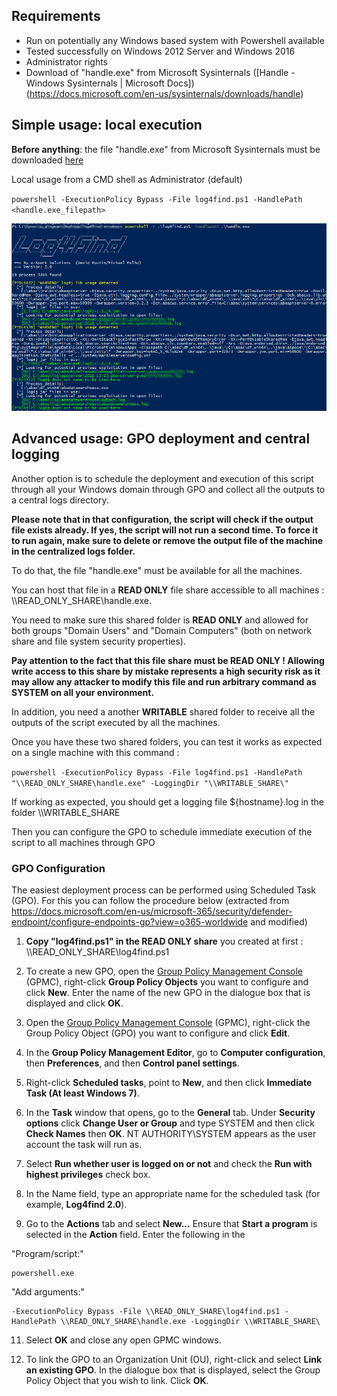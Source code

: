 

## Requirements

 - Run on potentially any Windows based system with Powershell available
 - Tested successfully on Windows 2012 Server and Windows 2016
 - Administrator rights
 - Download of "handle.exe" from Microsoft Sysinternals ([Handle - Windows Sysinternals | Microsoft Docs])(https://docs.microsoft.com/en-us/sysinternals/downloads/handle)
  

## Simple usage: local execution

**Before anything**: the file "handle.exe" from Microsoft Sysinternals must be downloaded [here](https://docs.microsoft.com/en-us/sysinternals/downloads/handle)

Local usage from a CMD shell as Administrator (default)

`powershell -ExecutionPolicy Bypass -File log4find.ps1 -HandlePath <handle.exe_filepath>`

![](screenshot-windows.png)

## Advanced usage: GPO deployment and central logging

Another option is to schedule the deployment and execution of this script through all your Windows domain through GPO and collect all the outputs to a central logs directory. 

**Please note that in that configuration, the script will check if the output file exists already. If yes, the script will not run a second time. To force it to run again, make sure to delete or remove the output file of the machine in the centralized logs folder.**

To do that, the file "handle.exe" must be available for all the machines. 

You can host that file in a **READ ONLY** file share accessible to all machines : \\\READ_ONLY_SHARE\handle.exe. 

You need to make sure this shared folder is **READ ONLY** and allowed for both groups "Domain Users" and "Domain Computers" (both on network share and file system security properties). 

**Pay attention to the fact that this file share must be READ ONLY ! Allowing write access to this share by mistake represents a high security risk as it may allow any attacker to modify this file and run arbitrary command as SYSTEM on all your environment.**

In addition, you need a another **WRITABLE** shared folder to receive all the outputs of the script executed by all the machines. 

Once you have these two shared folders, you can test it works as expected on a single machine with this command :

`powershell -ExecutionPolicy Bypass -File log4find.ps1 -HandlePath "\\READ_ONLY_SHARE\handle.exe" -LoggingDir "\\WRITABLE_SHARE\"`

If working as expected, you should get a logging file ${hostname}.log in the folder \\\WRITABLE_SHARE

Then you can configure the GPO to schedule immediate execution of the script to all machines through GPO

### GPO Configuration

The easiest deployment process can be performed using Scheduled Task (GPO). For this you can follow the procedure below (extracted from https://docs.microsoft.com/en-us/microsoft-365/security/defender-endpoint/configure-endpoints-gp?view=o365-worldwide and modified)

1.  **Copy "log4find.ps1" in the READ ONLY share** you created at first : \\\READ_ONLY_SHARE\log4find.ps1
2. To create a new GPO, open the  [Group Policy Management Console](https://docs.microsoft.com/en-us/internet-explorer/ie11-deploy-guide/group-policy-and-group-policy-mgmt-console-ie11)  (GPMC), right-click  **Group Policy Objects**  you want to configure and click  **New**. Enter the name of the new GPO in the dialogue box that is displayed and click  **OK**.
	
3.  Open the  [Group Policy Management Console](https://docs.microsoft.com/en-us/internet-explorer/ie11-deploy-guide/group-policy-and-group-policy-mgmt-console-ie11)  (GPMC), right-click the Group Policy Object (GPO) you want to configure and click  **Edit**.
	
4.  In the  **Group Policy Management Editor**, go to  **Computer configuration**, then  **Preferences**, and then  **Control panel settings**.
	
5.  Right-click  **Scheduled tasks**, point to  **New**, and then click  **Immediate Task (At least Windows 7)**.
	
6.  In the  **Task**  window that opens, go to the  **General**  tab. Under  **Security options**  click  **Change User or Group**  and type SYSTEM and then click  **Check Names**  then  **OK**. NT AUTHORITY\SYSTEM appears as the user account the task will run as.
	
7.  Select  **Run whether user is logged on or not**  and check the  **Run with highest privileges**  check box.
	
8.  In the Name field, type an appropriate name for the scheduled task (for example, **Log4find 2.0**).
	
9.  Go to the  **Actions**  tab and select  **New...**  Ensure that  **Start a program**  is selected in the  **Action**  field. Enter the following in the  

 "Program/script:" 

	powershell.exe 

 "Add arguments:" 

	-ExecutionPolicy Bypass -File \\READ_ONLY_SHARE\log4find.ps1 -HandlePath \\READ_ONLY_SHARE\handle.exe -LoggingDir \\WRITABLE_SHARE\

	
11.  Select  **OK**  and close any open GPMC windows.
	
12.  To link the GPO to an Organization Unit (OU), right-click and select  **Link an existing GPO**. In the dialogue box that is displayed, select the Group Policy Object that you wish to link. Click  **OK**.

